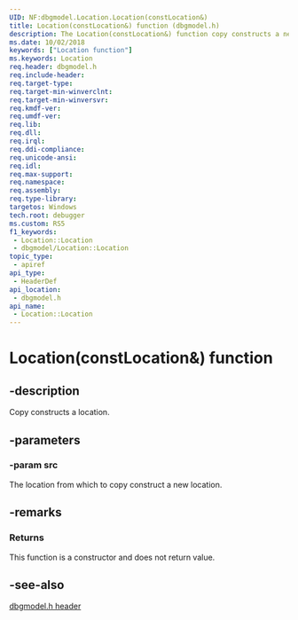 ```yaml
---
UID: NF:dbgmodel.Location.Location(constLocation&)
title: Location(constLocation&) function (dbgmodel.h)
description: The Location(constLocation&) function copy constructs a new Location using the specified address of another Location.
ms.date: 10/02/2018
keywords: ["Location function"]
ms.keywords: Location
req.header: dbgmodel.h
req.include-header: 
req.target-type: 
req.target-min-winverclnt: 
req.target-min-winversvr: 
req.kmdf-ver: 
req.umdf-ver: 
req.lib: 
req.dll: 
req.irql: 
req.ddi-compliance: 
req.unicode-ansi: 
req.idl: 
req.max-support: 
req.namespace: 
req.assembly: 
req.type-library: 
targetos: Windows
tech.root: debugger
ms.custom: RS5
f1_keywords:
 - Location::Location
 - dbgmodel/Location::Location
topic_type:
 - apiref
api_type:
 - HeaderDef
api_location:
 - dbgmodel.h
api_name:
 - Location::Location
---
```


# Location(constLocation&) function


## -description

Copy constructs a location.

## -parameters

### -param src

The location from which to copy construct a new location.

## -remarks

### Returns

This function is a constructor and does not return value.

## -see-also

[dbgmodel.h header](./index.md)
